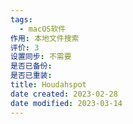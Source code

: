 ```yaml
---
tags:
  - macOS软件
作用: 本地文件搜索
评价: 3
设置同步: 不需要
是否已备份:
是否已重装:
title: Houdahspot
date created: 2023-02-28
date modified: 2023-03-14
---
```

